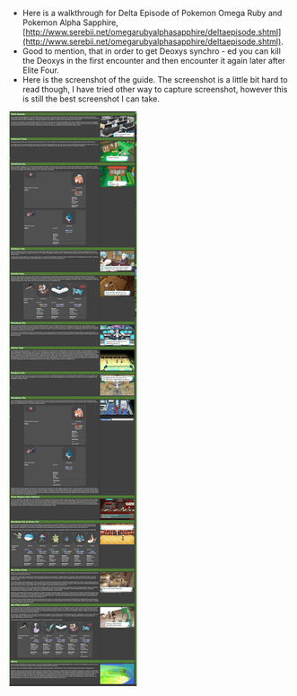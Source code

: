 * Here is a walkthrough for Delta Episode of Pokemon Omega Ruby and Pokemon Alpha Sapphire, [http://www.serebii.net/omegarubyalphasapphire/deltaepisode.shtml](http://www.serebii.net/omegarubyalphasapphire/deltaepisode.shtml).
* Good to mention, that in order to get Deoxys synchro - ed you can kill the Deoxys in the first encounter and then encounter it again later after Elite Four.
* Here is the screenshot of the guide. The screenshot is a little bit hard to read though, I have tried other way to capture screenshot, however this is still the best screenshot I can take.

![./20161127-0355-gmt+2-pokemon-omega-ruby-and-pokemon-alpha-sapphire-delta-episode-walkthrough-1.png](./20161127-0355-gmt+2-pokemon-omega-ruby-and-pokemon-alpha-sapphire-delta-episode-walkthrough-1.png)